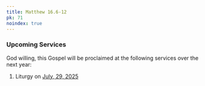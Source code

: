 ```yaml
---
title: Matthew 16.6-12
pk: 71
noindex: true
---
```


### Upcoming Services

God willing, this Gospel will be proclaimed at the following services over the next year:


1. Liturgy on [July, 29, 2025](https://orthocal.info/readings/gregorian/2025/07/29/)
